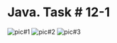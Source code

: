 # Java. Task # 12-1
![pic#1](https://github.com/SemNik88/java-task-12-1.2/assets/142649558/5f0648eb-93b0-4506-a405-b1b5c5b86e39)
![pic#2](https://github.com/SemNik88/java-task-12-1.2/assets/142649558/72d9c0ff-b323-4bc8-9c21-61f1e56aedb9)
![pic#3](https://github.com/SemNik88/java-task-12-1.2/assets/142649558/3a209a06-d553-4610-8533-d0f1709e0339)
